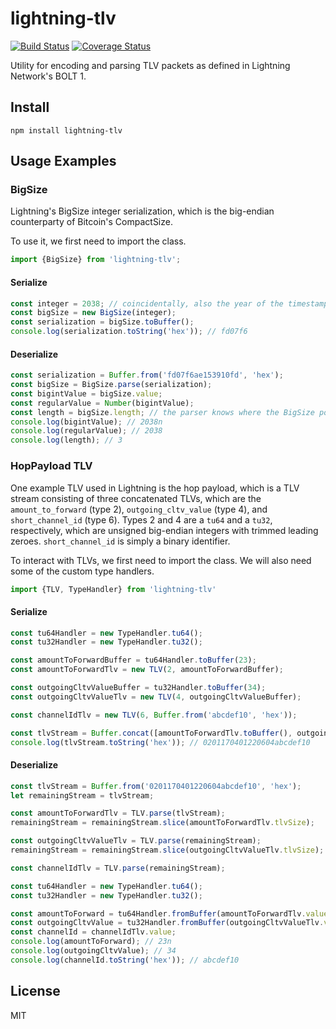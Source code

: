 # lightning-tlv

[![Build Status](https://travis-ci.com/arik-so/lightning-tlv.svg?branch=master)](https://travis-ci.com/arik-so/lightning-tlv)
[![Coverage Status](https://coveralls.io/repos/github/arik-so/lightning-tlv/badge.svg?branch=master)](https://coveralls.io/github/arik-so/lightning-tlv?branch=master)

Utility for encoding and parsing TLV packets as defined in Lightning Network's BOLT 1.

## Install

```shell script
npm install lightning-tlv
```

## Usage Examples

### BigSize

Lightning's BigSize integer serialization, which is the big-endian counterparty of Bitcoin's CompactSize.

To use it, we first need to import the class.

```typescript
import {BigSize} from 'lightning-tlv';
```

#### Serialize

```typescript
const integer = 2038; // coincidentally, also the year of the timestamp problem
const bigSize = new BigSize(integer);
const serialization = bigSize.toBuffer();
console.log(serialization.toString('hex')); // fd07f6
```

#### Deserialize

```typescript
const serialization = Buffer.from('fd07f6ae153910fd', 'hex');
const bigSize = BigSize.parse(serialization);
const bigintValue = bigSize.value;
const regularValue = Number(bigintValue);
const length = bigSize.length; // the parser knows where the BigSize portion ends
console.log(bigintValue); // 2038n
console.log(regularValue); // 2038
console.log(length); // 3
```

### HopPayload TLV

One example TLV used in Lightning is the hop payload, which is a TLV stream consisting of three concatenated TLVs,
which are the `amount_to_forward` (type 2), `outgoing_cltv_value` (type 4), and `short_channel_id` (type 6).
Types 2 and 4 are a `tu64` and a `tu32`, respectively, which are unsigned big-endian integers with trimmed leading 
zeroes. `short_channel_id` is simply a binary identifier. 

To interact with TLVs, we first need to import the class. We will also need some of the custom type handlers.

```typescript
import {TLV, TypeHandler} from 'lightning-tlv'
```

#### Serialize

```typescript
const tu64Handler = new TypeHandler.tu64();
const tu32Handler = new TypeHandler.tu32();

const amountToForwardBuffer = tu64Handler.toBuffer(23);
const amountToForwardTlv = new TLV(2, amountToForwardBuffer);

const outgoingCltvValueBuffer = tu32Handler.toBuffer(34);
const outgoingCltvValueTlv = new TLV(4, outgoingCltvValueBuffer);

const channelIdTlv = new TLV(6, Buffer.from('abcdef10', 'hex'));

const tlvStream = Buffer.concat([amountToForwardTlv.toBuffer(), outgoingCltvValueTlv.toBuffer(), channelIdTlv.toBuffer()]);
console.log(tlvStream.toString('hex')); // 0201170401220604abcdef10
```

#### Deserialize

```typescript
const tlvStream = Buffer.from('0201170401220604abcdef10', 'hex');
let remainingStream = tlvStream;

const amountToForwardTlv = TLV.parse(tlvStream);
remainingStream = remainingStream.slice(amountToForwardTlv.tlvSize);

const outgoingCltvValueTlv = TLV.parse(remainingStream);
remainingStream = remainingStream.slice(outgoingCltvValueTlv.tlvSize);

const channelIdTlv = TLV.parse(remainingStream);

const tu64Handler = new TypeHandler.tu64();
const tu32Handler = new TypeHandler.tu32();

const amountToForward = tu64Handler.fromBuffer(amountToForwardTlv.value);
const outgoingCltvValue = tu32Handler.fromBuffer(outgoingCltvValueTlv.value);
const channelId = channelIdTlv.value;
console.log(amountToForward); // 23n
console.log(outgoingCltvValue); // 34
console.log(channelId.toString('hex')); // abcdef10
```

## License

MIT
